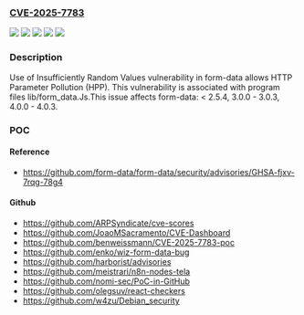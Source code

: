 ### [CVE-2025-7783](https://cve.mitre.org/cgi-bin/cvename.cgi?name=CVE-2025-7783)
![](https://img.shields.io/static/v1?label=Product&message=null&color=blue)
![](https://img.shields.io/static/v1?label=Version&message=%3C%202.5.4%20&color=brightgreen)
![](https://img.shields.io/static/v1?label=Version&message=3.0.0%20-%203.0.3%20&color=brightgreen)
![](https://img.shields.io/static/v1?label=Version&message=4.0.0%20-%204.0.3%20&color=brightgreen)
![](https://img.shields.io/static/v1?label=Vulnerability&message=CWE-330%20Use%20of%20Insufficiently%20Random%20Values&color=brightgreen)

### Description

Use of Insufficiently Random Values vulnerability in form-data allows HTTP Parameter Pollution (HPP). This vulnerability is associated with program files lib/form_data.Js.This issue affects form-data: < 2.5.4, 3.0.0 - 3.0.3, 4.0.0 - 4.0.3.

### POC

#### Reference
- https://github.com/form-data/form-data/security/advisories/GHSA-fjxv-7rqg-78g4

#### Github
- https://github.com/ARPSyndicate/cve-scores
- https://github.com/JoaoMSacramento/CVE-Dashboard
- https://github.com/benweissmann/CVE-2025-7783-poc
- https://github.com/enko/wiz-form-data-bug
- https://github.com/harborist/advisories
- https://github.com/meistrari/n8n-nodes-tela
- https://github.com/nomi-sec/PoC-in-GitHub
- https://github.com/olegsuv/react-checkers
- https://github.com/w4zu/Debian_security

